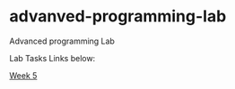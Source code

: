 # advanved-programming-lab
Advanced programming Lab

Lab Tasks Links below:

[Week 5](https://apl.ajaykumarvarma.live/weektasks/week5.txt)
